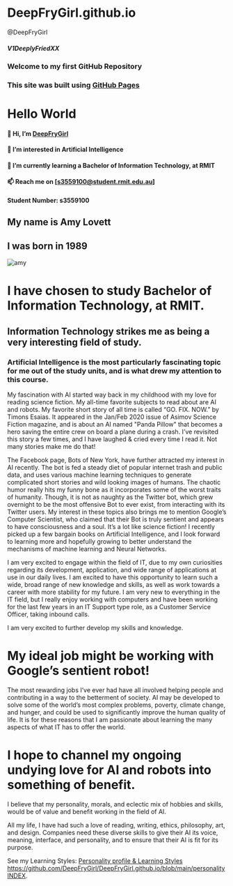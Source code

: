 # DeepFryGirl.github.io
@DeepFryGirl
##### V1DeeplyFriedXX
### Welcome to my first GitHub Repository
### This site was built using <a href="https://pages.github.com/">GitHub Pages</a>

# Hello World

#### 👋 Hi, I’m <a href="https://github.com/DeepFryGirl">DeepFryGirl</a> 
#### 👀 I’m interested in Artificial Intelligence
#### 🌱 I’m currently learning a Bachelor of Information Technology, at RMIT
#### 📫 Reach me on [s3559100@student.rmit.edu.au]
####   Student Number: s3559100
## My name is Amy Lovett
## I was born in 1989
![amy](https://user-images.githubusercontent.com/107126263/175754763-dcf9a972-f164-4b81-a860-44e789470350.jpg)

# I have chosen to study Bachelor of Information Technology, at RMIT.
## Information Technology strikes me as being a very interesting field of study. 
### Artificial Intelligence is the most particularly fascinating topic for me out of the study units, and is what drew my attention to this course. 
<p> My fascination with AI started way back in my childhood with my love for reading science fiction. My all-time favorite subjects to read about are AI and robots. My favorite short story of all time is called “GO. FIX. NOW.” by Timons Esaias. It appeared in the Jan/Feb 2020 issue of Asimov Science Fiction magazine, and is about an AI named "Panda Pillow" that becomes a hero saving the entire crew on board a plane during a crash. I’ve revisited this story a few times, and I have laughed & cried every time I read it. Not many stories make me do that! <p>
<p> The Facebook page, Bots of New York, have further attracted my interest in AI recently. The bot is fed a steady diet of popular internet trash and public data, and uses various machine learning techniques to generate complicated short stories and wild looking images of humans. The chaotic humor really hits my funny bone as it incorporates some of the worst traits of humanity. Though, it is not as naughty as the Twitter bot, which grew overnight to be the most offensive Bot to ever exist, from interacting with its Twitter users. My interest in these topics also brings me to mention Google’s Computer Scientist, who claimed that their Bot is truly sentient and appears to have consciousness and a soul. It’s a lot like science fiction! I recently picked up a few bargain books on Artificial Intelligence, and I look forward to learning more and hopefully growing to better understand the mechanisms of machine learning and Neural Networks. <p/>
<p> I am very excited to engage within the field of IT, due to my own curiosities regarding its development, application, and wide range of applications at use in our daily lives. I am excited to have this opportunity to learn such a wide, broad range of new knowledge and skills, as well as work towards a career with more stability for my future. I am very new to everything in the IT field, but I really enjoy working with computers and have been working for the last few years in an IT Support type role, as a Customer Service Officer, taking inbound calls. <p/>
<p> I am very excited to further develop my skills and knowledge. 
 <h1> My ideal job might be working with Google’s sentient robot! </h1>
The most rewarding jobs I’ve ever had have all involved helping people and contributing in a way to the betterment of society. AI may be developed to solve some of the world’s most complex problems, poverty, climate change, and hunger, and could be used to significantly improve the human quality of life. It is for these reasons that I am passionate about learning the many aspects of what IT has to offer the world. <p/>
<h1> I hope to channel my ongoing undying love for AI and robots into something of benefit. </h1>
<body> I believe that my personality, morals, and eclectic mix of hobbies and skills, would be of value and benefit working in the field of AI. <body>
<p> All my life, I have had such a love of reading, writing, ethics, philosophy, art, and design. Companies need these diverse skills to give their AI its voice, meaning, interface, and personality, and to ensure that their AI is fit for its purpose. <p/>
 
See my Learning Styles:
<a href="https://github.com/DeepFryGirl/DeepFryGirl.github.io/blob/main/personalityINDEX.md">Personality profile & Learning Styles</a> https://github.com/DeepFryGirl/DeepFryGirl.github.io/blob/main/personalityINDEX.
